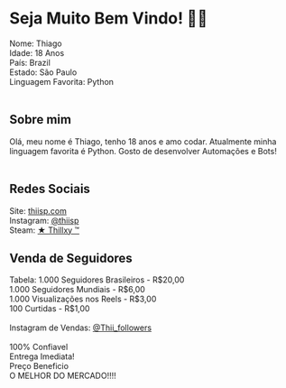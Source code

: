 <h1> Seja Muito Bem Vindo! 🥷🏻 </h1>
<a> Nome: Thiago </a>
<br>
<a> Idade: 18 Anos </a>
<br>
<a> País: Brazil </a>
<br>
<a> Estado: São Paulo </a>
<br>
<a>Linguagem Favorita: Python </a>
<br>
<br>
<h2> Sobre mim </h2>
<a> Olá, meu nome é Thiago, tenho 18 anos e amo codar. Atualmente minha linguagem favorita é Python. Gosto de desenvolver Automações e Bots! </a>
<br>
<br>
<h2> Redes Sociais </h2>
<a> Site: </a>
<a href="https://www.thiisp.com/">thiisp.com</a>
<br>
<a> Instagram: </a>
<a href="https://www.instagram.com/thiisp/">@thiisp</a>
<br>
<a> Steam: </a>
<a href="https://www.google.com/url?q=https%3A%2F%2Fsteamcommunity.com%2Fid%2FThiiR7%2F&sa=D">★󠁳 Thillxy ™</a>
<h2> Venda de Seguidores </h2>
<a> Tabela: </a>
<a>1.000 Seguidores Brasileiros - R$20,00</a>
<br>
<a>1.000 Seguidores Mundiais - R$6,00</a>
<br>
<a>1.000 Visualizações nos Reels - R$3,00</a>
<br>
<a>100 Curtidas - R$1,00</a>
<br>
<br>
<a>Instagram de Vendas:</a>
<a href="https://www.instagram.com/thii_followers"> @Thii_followers</a>
<br>
<br>
<a>100% Confiavel</a>
<br>
<a>Entrega Imediata!</a>
<br>
<a>Preço Beneficio</a>
<br>
<a>O MELHOR DO MERCADO!!!!</a>
